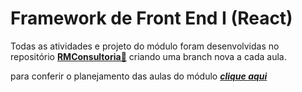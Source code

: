# Framework de Front End I (React)

Todas as atividades e projeto do módulo foram desenvolvidas no repositório **[RMConsultoria🔗](<https://github.com/josephmatheus/RMConsultoria>)** criando uma branch nova a cada aula.

para conferir o planejamento das aulas do módulo ***[clique aqui](./planejamento.md)***
